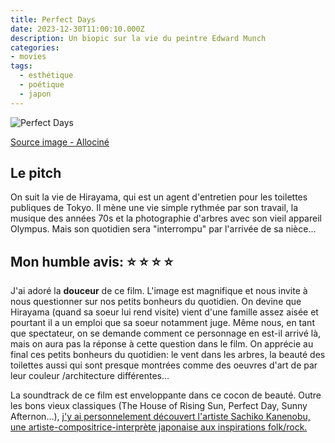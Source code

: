 ```yaml
---
title: Perfect Days
date: 2023-12-30T11:00:10.000Z
description: Un biopic sur la vie du peintre Edward Munch
categories:
- movies
tags:
  - esthétique
  - poétique
  - japon
---
```




![Perfect Days](https://fr.web.img4.acsta.net/c_310_420/pictures/23/10/19/17/23/3002976.jpg)

[Source image - Allociné](https://www.allocine.fr/film/fichefilm_gen_cfilm=314885.html)


## Le pitch

On suit la vie de Hirayama, qui est un agent d'entretien pour les toilettes publiques de Tokyo. Il mène une vie simple rythmée par son travail, la musique des années 70s et la photographie d'arbres avec son vieil appareil Olympus. Mais son quotidien sera "interrompu" par l'arrivée de sa nièce...

## Mon humble avis: ⭐️ ⭐️ ⭐️ ⭐️

J'ai adoré la **douceur** de ce film. L'image est magnifique et nous invite à nous questionner sur nos petits bonheurs du quotidien. On devine que Hirayama (quand sa soeur lui rend visite) vient d'une famille assez aisée et pourtant il a un emploi que sa soeur notamment juge. Même nous, en tant que spectateur, on se demande comment ce personnage en est-il arrivé là, mais on aura pas la réponse à cette question dans le film. On apprécie au final ces petits bonheurs du quotidien: le vent dans les arbres, la beauté des toilettes aussi qui sont presque montrées comme des oeuvres d'art de par leur couleur /architecture différentes...

La soundtrack de ce film est enveloppante dans ce cocon de beauté. Outre les bons vieux classiques (The House of Rising Sun, Perfect Day, Sunny Afternon...), [j'y ai personnelement découvert l'artiste Sachiko Kanenobu, une artiste-compositrice-interprète japonaise aux inspirations folk/rock.](https://open.spotify.com/intl-fr/track/1oMRfPV6MpRw0fOhLGbfh6?si=651e523bdc6c4a1b)


